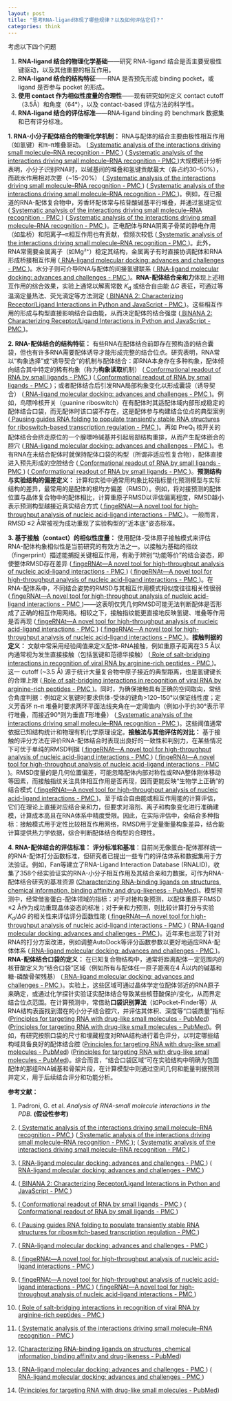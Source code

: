 ```yaml
---
layout: post
title: "思考RNA-ligand体现了哪些规律？以及如何评估它们？"
categories: think
---
```


考虑以下四个问题
1. **RNA-ligand 结合的物理化学基础**——研究 RNA-ligand 结合是否主要受极性键驱动，以及其他重要的相互作用。
2. **RNA-ligand 结合的结构特征**——RNA 是否预先形成 binding pocket，或 ligand 是否参与 pocket 的形成。
3. **使用 contact 作为相似性度量的合理性**——现有研究如何定义 contact cutoff（3.5Å）和角度（64°），以及 contact-based 评估方法的科学性。
4. **RNA-ligand 结合的评估标准**——RNA-ligand binding 的 benchmark 数据集和已有评分标准。

**1. RNA-小分子配体结合的物理化学机制：** RNA与配体的结合主要由极性相互作用（如氢键）和π–π堆叠驱动。 ([
            Systematic analysis of the interactions driving small molecule–RNA recognition - PMC
        ](https://pmc.ncbi.nlm.nih.gov/articles/PMC7549050/#:~:text=this%20analysis%20with%20previously%20determined,of%20small%20molecules%20targeting%20RNA)) ([
            Systematic analysis of the interactions driving small molecule–RNA recognition - PMC
        ](https://pmc.ncbi.nlm.nih.gov/articles/PMC7549050/#:~:text=small%20molecule%E2%80%93protein%20contacts%20%28Fig,respectively%29.%20Hydrophobic%20contacts%20were))大规模统计分析表明，小分子识别RNA时，以碱基间的堆叠和氢键贡献最大（各占约30–50%），而疏水作用相对次要（~15–20%） ([
            Systematic analysis of the interactions driving small molecule–RNA recognition - PMC
        ](https://pmc.ncbi.nlm.nih.gov/articles/PMC7549050/#:~:text=small%20molecule%E2%80%93protein%20contacts%20%28Fig,respectively%29.%20Hydrophobic%20contacts%20were)) ([
            Systematic analysis of the interactions driving small molecule–RNA recognition - PMC
        ](https://pmc.ncbi.nlm.nih.gov/articles/PMC7549050/#:~:text=coordination%20to%20inorganic%20ions%20%281,On%20the%20other%20hand))。例如，在已报道的RNA-配体复合物中，芳香环配体常与核苷酸碱基平行堆叠，并通过氢键定位 ([
            Systematic analysis of the interactions driving small molecule–RNA recognition - PMC
        ](https://pmc.ncbi.nlm.nih.gov/articles/PMC7549050/#:~:text=this%20analysis%20with%20previously%20determined,of%20small%20molecules%20targeting%20RNA)) ([
            Systematic analysis of the interactions driving small molecule–RNA recognition - PMC
        ](https://pmc.ncbi.nlm.nih.gov/articles/PMC7549050/#:~:text=small%20molecule%E2%80%93protein%20contacts%20%28Fig,respectively%29.%20Hydrophobic%20contacts%20were))。正电配体与RNA阴离子骨架的静电作用（如盐桥）和阳离子–π相互作用也有贡献，但频次较低 ([
            Systematic analysis of the interactions driving small molecule–RNA recognition - PMC
        ](https://pmc.ncbi.nlm.nih.gov/articles/PMC7549050/#:~:text=coordination%20to%20inorganic%20ions%20%281,On%20the%20other%20hand))。此外，RNA常需要金属离子（如Mg²⁺）稳定其结构，金属离子有时直接协调配体和RNA形成桥接相互作用 ([
            RNA-ligand molecular docking: advances and challenges - PMC
        ](https://pmc.ncbi.nlm.nih.gov/articles/PMC10250017/#:~:text=hydrogen%20bonding%20contacts%20that%20promote,the%20inner%20sphere%20metal%20ion))。水分子则可介导RNA与配体的间接氢键联系 ([
            RNA-ligand molecular docking: advances and challenges - PMC
        ](https://pmc.ncbi.nlm.nih.gov/articles/PMC10250017/#:~:text=colored%20in%20magenta,The%20ligand%20benfotiamine%20%28BTP))。**RNA-配体结合亲和力**体现上述相互作用的综合效果，实验上通常以解离常数 *K*<sub>d</sub> 或结合自由能 Δ*G* 表征，可通过等温滴定量热法、荧光滴定等方法测定 ([
            BINANA 2: Characterizing Receptor/Ligand Interactions in Python and JavaScript - PMC
        ](https://pmc.ncbi.nlm.nih.gov/articles/PMC8889568/#:~:text=receptor%20recognizes%20its%20ligand%20,of%20drug%20discovery%2C%20accurately%20characterizing))。这些相互作用的形成与构型直接影响结合自由能，从而决定配体的结合强度 ([
            BINANA 2: Characterizing Receptor/Ligand Interactions in Python and JavaScript - PMC
        ](https://pmc.ncbi.nlm.nih.gov/articles/PMC8889568/#:~:text=receptor%20recognizes%20its%20ligand%20,of%20drug%20discovery%2C%20accurately%20characterizing))。

**2. RNA-配体结合的结构特征：** 有些RNA在配体结合前即存在预构造的结合囊袋，但也有许多RNA需要配体诱导才能形成完整的结合位点。研究表明，RNA常以“构象选择”或“诱导契合”的机制与配体结合：即RNA本身存在多种构象，配体倾向结合其中特定的稀有构象（称为**构象读取**机制） ([
            Conformational readout of RNA by small ligands - PMC
        ](https://pmc.ncbi.nlm.nih.gov/articles/PMC4111737/#:~:text=binding%20pockets%2C%20mainly%20the%20adaptive,general%20way%20by%20which%20RNA)) ([
            Conformational readout of RNA by small ligands - PMC
        ](https://pmc.ncbi.nlm.nih.gov/articles/PMC4111737/#:~:text=suggest%20that%20the%20unique%20conformations,ensemble%20of%20different%20RNA%20states))；或者配体结合后引发RNA局部构象变化以形成囊袋（诱导契合） ([
            RNA-ligand molecular docking: advances and challenges - PMC
        ](https://pmc.ncbi.nlm.nih.gov/articles/PMC10250017/#:~:text=and%20ions,isolated%20red%20dots%20denote%20the))。例如，鸟嘌呤核开关（guanine riboswitch）在有配体时其适配体域内部形成稳定的配体结合口袋，而无配体时该口袋不存在，这是配体参与构建结合位点的典型案例 ([
            Pausing guides RNA folding to populate transiently stable RNA structures for riboswitch-based transcription regulation - PMC
        ](https://pmc.ncbi.nlm.nih.gov/articles/PMC5459577/#:~:text=helix%20,structure%20of%20a%20truncated%20stably))。再如 PreQ<sub>1</sub> 核开关的配体结合会挤走原位的一个腺嘌呤碱基并引起局部结构重排，从而产生配体嵌合的腔穴 ([
            RNA-ligand molecular docking: advances and challenges - PMC
        ](https://pmc.ncbi.nlm.nih.gov/articles/PMC10250017/#:~:text=and%20ions,isolated%20red%20dots%20denote%20the))。也有RNA在未结合配体时就保持配体口袋的构型（所谓非适应性复合物），配体直接进入预先形成的空腔结合 ([
            Conformational readout of RNA by small ligands - PMC
        ](https://pmc.ncbi.nlm.nih.gov/articles/PMC4111737/#:~:text=binding%20pockets%2C%20mainly%20the%20adaptive,general%20way%20by%20which%20RNA)) ([
            Conformational readout of RNA by small ligands - PMC
        ](https://pmc.ncbi.nlm.nih.gov/articles/PMC4111737/#:~:text=suggest%20that%20the%20unique%20conformations,ensemble%20of%20different%20RNA%20states))。**预测结构与实验结构的偏差定义：** 计算和实验中通常用构象比较指标量化预测模型与实际结构的差异，最常用的是配体的根均方偏差（RMSD）。例如，将对接预测的配体位置与晶体复合物中的配体相比，计算重原子RMSD以评估偏离程度，RMSD越小表示预测构型越接近真实结合方式 ([
            fingeRNAt—A novel tool for high-throughput analysis of nucleic acid-ligand interactions - PMC
        ](https://pmc.ncbi.nlm.nih.gov/articles/PMC9197077/#:~:text=match%20at%20L859%20This%20observation,see))。一般而言，RMSD ≤2 Å常被视为成功重现了实验构型的“近本底”姿态标准。

**3. 基于接触（contact）的相似性度量：** 使用配体-受体原子接触模式来评估RNA-配体构象相似性是当前研究的有效方法之一。以接触为基础的指纹（fingerprint）描述能捕捉关键相互作用，有助于辨别“功能等价”的结合姿态，即使整体RMSD存在差异 ([
            fingeRNAt—A novel tool for high-throughput analysis of nucleic acid-ligand interactions - PMC
        ](https://pmc.ncbi.nlm.nih.gov/articles/PMC9197077/#:~:text=including%20analysis%20of%20interactions%20formed,szulc%2FfingeRNAt)) ([
            fingeRNAt—A novel tool for high-throughput analysis of nucleic acid-ligand interactions - PMC
        ](https://pmc.ncbi.nlm.nih.gov/articles/PMC9197077/#:~:text=fingeRNAt%20finds%20application%20in%20multiple,program%20can%20be%20used%20for))。在RNA-配体系中，不同结合姿势的RMSD与其相互作用模式相似度往往相关性很弱 ([
            fingeRNAt—A novel tool for high-throughput analysis of nucleic acid-ligand interactions - PMC
        ](https://pmc.ncbi.nlm.nih.gov/articles/PMC9197077/#:~:text=match%20at%20L859%20This%20observation,see))——这表明仅凭几何RMSD可能无法判断配体是否形成了正确的相互作用网络。相较之下，接触指纹能更直接地反映氢键、堆叠等作用是否再现 ([
            fingeRNAt—A novel tool for high-throughput analysis of nucleic acid-ligand interactions - PMC
        ](https://pmc.ncbi.nlm.nih.gov/articles/PMC9197077/#:~:text=including%20analysis%20of%20interactions%20formed,szulc%2FfingeRNAt)) ([
            fingeRNAt—A novel tool for high-throughput analysis of nucleic acid-ligand interactions - PMC
        ](https://pmc.ncbi.nlm.nih.gov/articles/PMC9197077/#:~:text=fingeRNAt%20finds%20application%20in%20multiple,program%20can%20be%20used%20for))。**接触判据的定义：** 文献中常采用经验阈值来定义配体-RNA接触，例如重原子距离在3.5 Å以内通常视为发生直接接触（包括氢键和范德华接触） ([
            Role of salt-bridging interactions in recognition of viral RNA by arginine-rich peptides - PMC
        ](https://pmc.ncbi.nlm.nih.gov/articles/PMC8633718/#:~:text=atom%20of%20the%20phosphate%20group,atoms%20presented%20in%20Table%20S2))。这一 cutoff (~3.5 Å) 源于统计大量复合物中原子接近的典型距离，也是氢键键长的合理上限 ([
            Role of salt-bridging interactions in recognition of viral RNA by arginine-rich peptides - PMC
        ](https://pmc.ncbi.nlm.nih.gov/articles/PMC8633718/#:~:text=atom%20of%20the%20phosphate%20group,atoms%20presented%20in%20Table%20S2))。同时，为确保接触具有正确的空间取向，常结合角度判据：例如定义氢键时要求供体-受体的键角>120–150°以保证线性度；定义芳香环 π–π 堆叠时要求两环平面法线夹角在一定阈值内（例如小于约30°表示平行堆叠，而接近90°则为垂直*T*形堆叠） ([
            Systematic analysis of the interactions driving small molecule–RNA recognition - PMC
        ](https://pmc.ncbi.nlm.nih.gov/articles/PMC7549050/#:~:text=aliphatic%20and%20aromatic%20carbons%20within,when%20ligand%20positively%20charged%20atoms))。这些阈值通常依据已知结构统计和物理有机化学原理设定。**接触法与其他评估的对比：** 基于接触的评分方法在评价RNA-配体结合时表现出良好的一致性和判别力，在某些情况下可优于单纯的RMSD判据 ([
            fingeRNAt—A novel tool for high-throughput analysis of nucleic acid-ligand interactions - PMC
        ](https://pmc.ncbi.nlm.nih.gov/articles/PMC9197077/#:~:text=including%20analysis%20of%20interactions%20formed,szulc%2FfingeRNAt)) ([
            fingeRNAt—A novel tool for high-throughput analysis of nucleic acid-ligand interactions - PMC
        ](https://pmc.ncbi.nlm.nih.gov/articles/PMC9197077/#:~:text=fingeRNAt%20finds%20application%20in%20multiple,program%20can%20be%20used%20for))。RMSD度量的是几何位置偏差，可能忽略配体内部对称性或RNA整体刚体移动等因素，而接触指纹关注具体相互作用是否再现，因而更能反映“生物学上正确”的结合模式 ([
            fingeRNAt—A novel tool for high-throughput analysis of nucleic acid-ligand interactions - PMC
        ](https://pmc.ncbi.nlm.nih.gov/articles/PMC9197077/#:~:text=match%20at%20L859%20This%20observation,see))。至于结合自由能或相互作用能的计算评估，它们在理论上直接对应结合亲和力，但要求对溶剂、离子和构象变化进行准确建模，计算成本高且在RNA体系中精度受限。因此，在实际评估中，会结合多种指标：接触模式用于定性比较相互作用网络，RMSD用于定量衡量构象差异，结合能计算提供热力学依据，综合判断配体结合构型的合理性。

**4. RNA-配体结合的评估标准：** **评分标准和基准**：目前尚无像蛋白-配体那样统一的RNA-配体打分函数标准，但研究者已提出一些专门的评估体系和数据集用于方法验证。例如，Fan等建立了RNA-Ligand Interaction Database (RNALID)，收集了358个经实验证实的RNA-小分子相互作用及其结合亲和力数据，可作为RNA-配体结合研究的基准资源 ([Characterizing RNA-binding ligands on structures, chemical information, binding affinity and drug-likeness - PubMed](https://pubmed.ncbi.nlm.nih.gov/37415294/#:~:text=comprehensively%2C%20especially%20in%20the%20binding,ligand))。模型预测中，经常借鉴蛋白-配体领域的指标：对于对接构象预测，以配体重原子RMSD ≤2 Å作为成功重现晶体姿态的标准；对于亲和力预测，则比较计算打分与实验 *K*<sub>d</sub>/*ΔG* 的相关性来评估评分函数性能 ([
            fingeRNAt—A novel tool for high-throughput analysis of nucleic acid-ligand interactions - PMC
        ](https://pmc.ncbi.nlm.nih.gov/articles/PMC9197077/#:~:text=match%20at%20L859%20This%20observation,see)) ([
            RNA-ligand molecular docking: advances and challenges - PMC
        ](https://pmc.ncbi.nlm.nih.gov/articles/PMC10250017/#:~:text=rely%20on%20scoring%20the%20possible,the%20predicted%20scores%20and%20the))。近年来也出现了针对RNA的打分方案改进，例如调整AutoDock等评分函数参数以更好地适应RNA-配体体系 ([
            RNA-ligand molecular docking: advances and challenges - PMC
        ](https://pmc.ncbi.nlm.nih.gov/articles/PMC10250017/#:~:text=match%20at%20L665%20For%20example%2C,The%20accuracy%20may%20be%20further))。**RNA-配体结合口袋的定义：** 在已知复合物结构中，通常将距离配体一定范围内的核苷酸定义为“结合口袋”区域（例如所有与配体任一原子距离在4 Å以内的碱基和糖-磷酸骨架残基） ([
            RNA-ligand molecular docking: advances and challenges - PMC
        ](https://pmc.ncbi.nlm.nih.gov/articles/PMC10250017/#:~:text=hydrogen%20bonding%20contacts%20that%20promote,the%20inner%20sphere%20metal%20ion))。实验上，这些区域可通过晶体学定位配体邻近的RNA原子来确定，或通过化学探针实验证实配体结合导致某些核苷酸保护/变化，从而界定结合位点范围。在计算预测中，常借助**口袋识别算法**（如Pocket-Finder等）从RNA结构表面找到潜在的小分子结合腔穴，并评估其体积、深度等“口袋质量”指标 ([Principles for targeting RNA with drug-like small molecules - PubMed](https://pubmed.ncbi.nlm.nih.gov/29977051/#:~:text=Structures%20are%20coloured%20by%20pocket,Pocket%20for%20linezolid%20in%20the)) ([Principles for targeting RNA with drug-like small molecules - PubMed](https://pubmed.ncbi.nlm.nih.gov/29977051/#:~:text=retrovirus%20type%201%20%28SRV,PowerPoint%20slide))。例如，有研究按照口袋的尺寸和埋藏程度对RNA结构进行着色评分，以判定哪些结构域具备良好的配体结合腔 ([Principles for targeting RNA with drug-like small molecules - PubMed](https://pubmed.ncbi.nlm.nih.gov/29977051/#:~:text=Structures%20are%20coloured%20by%20pocket,Pocket%20for%20linezolid%20in%20the)) ([Principles for targeting RNA with drug-like small molecules - PubMed](https://pubmed.ncbi.nlm.nih.gov/29977051/#:~:text=retrovirus%20type%201%20%28SRV,PowerPoint%20slide))。综合而言，“结合口袋区域”可在实验结构中明确为包围配体的那组RNA碱基和骨架片段，在计算模型中则通过空间几何和能量判据预测并定义，用于后续结合评分和功能分析。 

**参考文献：**

1. Padroni, G. et al. *Analysis of RNA-small molecule interactions in the PDB.* **(假设性参考)**

2.  ([
            Systematic analysis of the interactions driving small molecule–RNA recognition - PMC
        ](https://pmc.ncbi.nlm.nih.gov/articles/PMC7549050/#:~:text=this%20analysis%20with%20previously%20determined,of%20small%20molecules%20targeting%20RNA)) ([
            Systematic analysis of the interactions driving small molecule–RNA recognition - PMC
        ](https://pmc.ncbi.nlm.nih.gov/articles/PMC7549050/#:~:text=small%20molecule%E2%80%93protein%20contacts%20%28Fig,respectively%29.%20Hydrophobic%20contacts%20were));  ([
            Systematic analysis of the interactions driving small molecule–RNA recognition - PMC
        ](https://pmc.ncbi.nlm.nih.gov/articles/PMC7549050/#:~:text=coordination%20to%20inorganic%20ions%20%281,On%20the%20other%20hand))

3.  ([
            RNA-ligand molecular docking: advances and challenges - PMC
        ](https://pmc.ncbi.nlm.nih.gov/articles/PMC10250017/#:~:text=hydrogen%20bonding%20contacts%20that%20promote,the%20inner%20sphere%20metal%20ion)) ([
            RNA-ligand molecular docking: advances and challenges - PMC
        ](https://pmc.ncbi.nlm.nih.gov/articles/PMC10250017/#:~:text=colored%20in%20magenta,The%20ligand%20benfotiamine%20%28BTP))

4.  ([
            BINANA 2: Characterizing Receptor/Ligand Interactions in Python and JavaScript - PMC
        ](https://pmc.ncbi.nlm.nih.gov/articles/PMC8889568/#:~:text=receptor%20recognizes%20its%20ligand%20,of%20drug%20discovery%2C%20accurately%20characterizing))

5.  ([
            Conformational readout of RNA by small ligands - PMC
        ](https://pmc.ncbi.nlm.nih.gov/articles/PMC4111737/#:~:text=binding%20pockets%2C%20mainly%20the%20adaptive,general%20way%20by%20which%20RNA)) ([
            Conformational readout of RNA by small ligands - PMC
        ](https://pmc.ncbi.nlm.nih.gov/articles/PMC4111737/#:~:text=suggest%20that%20the%20unique%20conformations,ensemble%20of%20different%20RNA%20states))

6.  ([
            Pausing guides RNA folding to populate transiently stable RNA structures for riboswitch-based transcription regulation - PMC
        ](https://pmc.ncbi.nlm.nih.gov/articles/PMC5459577/#:~:text=helix%20,structure%20of%20a%20truncated%20stably))

7.  ([
            RNA-ligand molecular docking: advances and challenges - PMC
        ](https://pmc.ncbi.nlm.nih.gov/articles/PMC10250017/#:~:text=and%20ions,isolated%20red%20dots%20denote%20the))

8.  ([
            fingeRNAt—A novel tool for high-throughput analysis of nucleic acid-ligand interactions - PMC
        ](https://pmc.ncbi.nlm.nih.gov/articles/PMC9197077/#:~:text=match%20at%20L859%20This%20observation,see))

9.  ([
            fingeRNAt—A novel tool for high-throughput analysis of nucleic acid-ligand interactions - PMC
        ](https://pmc.ncbi.nlm.nih.gov/articles/PMC9197077/#:~:text=including%20analysis%20of%20interactions%20formed,szulc%2FfingeRNAt)) ([
            fingeRNAt—A novel tool for high-throughput analysis of nucleic acid-ligand interactions - PMC
        ](https://pmc.ncbi.nlm.nih.gov/articles/PMC9197077/#:~:text=fingeRNAt%20finds%20application%20in%20multiple,program%20can%20be%20used%20for))

10.  ([
            Role of salt-bridging interactions in recognition of viral RNA by arginine-rich peptides - PMC
        ](https://pmc.ncbi.nlm.nih.gov/articles/PMC8633718/#:~:text=atom%20of%20the%20phosphate%20group,atoms%20presented%20in%20Table%20S2))

11.  ([
            Systematic analysis of the interactions driving small molecule–RNA recognition - PMC
        ](https://pmc.ncbi.nlm.nih.gov/articles/PMC7549050/#:~:text=aliphatic%20and%20aromatic%20carbons%20within,when%20ligand%20positively%20charged%20atoms))

12.  ([Characterizing RNA-binding ligands on structures, chemical information, binding affinity and drug-likeness - PubMed](https://pubmed.ncbi.nlm.nih.gov/37415294/#:~:text=comprehensively%2C%20especially%20in%20the%20binding,ligand))

13.  ([
            RNA-ligand molecular docking: advances and challenges - PMC
        ](https://pmc.ncbi.nlm.nih.gov/articles/PMC10250017/#:~:text=rely%20on%20scoring%20the%20possible,the%20predicted%20scores%20and%20the)) ([
            RNA-ligand molecular docking: advances and challenges - PMC
        ](https://pmc.ncbi.nlm.nih.gov/articles/PMC10250017/#:~:text=match%20at%20L665%20For%20example%2C,The%20accuracy%20may%20be%20further))

14.  ([Principles for targeting RNA with drug-like small molecules - PubMed](https://pubmed.ncbi.nlm.nih.gov/29977051/#:~:text=Structures%20are%20coloured%20by%20pocket,Pocket%20for%20linezolid%20in%20the))
